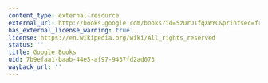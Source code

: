 ```yaml
---
content_type: external-resource
external_url: http://books.google.com/books?id=5zDrO1fqXWYC&printsec=frontcover
has_external_license_warning: true
license: https://en.wikipedia.org/wiki/All_rights_reserved
status: ''
title: Google Books
uid: 7b9efaa1-baab-44e5-af97-9437fd2ad073
wayback_url: ''
---
```

